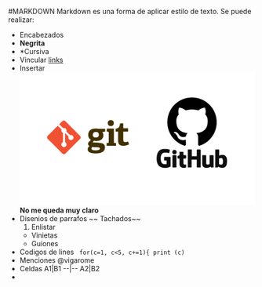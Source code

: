 #MARKDOWN
Markdown es una forma de aplicar estilo de texto.
Se puede realizar:
* Encabezados
* **Negrita**
* *Cursiva
* Vincular [links](https://guides.github.com/features/mastering-markdown/)
* Insertar ![imagen](https://github.com/progsis-espol/fundamentos-git-VIGAROME/blob/main/git%20%26%20github.png) **No me queda muy claro**
* Disenios de parrafos
  ~~ Tachados~~
  1. Enlistar
  * Vinietas
  - Guiones
* Codigos de lines
  ` 
  for(c=1, c<5, c+=1){
    print (c)
  `
* Menciones @vigarome
* Celdas
  A1|B1
  --|--
  A2|B2
* 
